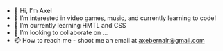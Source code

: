 - 👋 Hi, I’m Axel
- 👀 I’m interested in video games, music, and currently learning to code!
- 🌱 I’m currently learning HMTL and CSS
- 💞️ I’m looking to collaborate on ...
- 📫 How to reach me - shoot me an email at axebernalr@gmail.com

<!---
axelbernalr/axelbernalr is a ✨ special ✨ repository because its `README.md` (this file) appears on your GitHub profile.
You can click the Preview link to take a look at your changes.
--->
